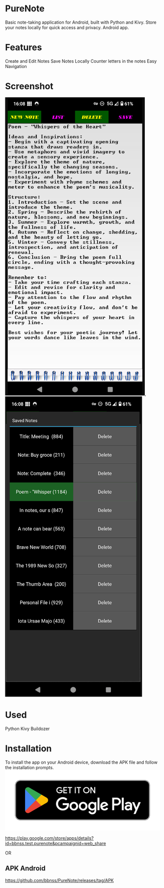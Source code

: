 # PureNote
Basic note-taking application for Android, built with Python and Kivy. Store your notes locally for quick access and privacy. Android app.

# Features
Create and Edit Notes
Save Notes Locally
Counter letters in the notes
Easy Navigation


# Screenshot
![Screenshot dell'app](images/Screenshot_PureNote.png), ![Screenshot dell'app](images/Screenshot2_PureNote.png)


# Used
Python
Kivy
Buildozer

# Installation
To install the app on your Android device, download the APK file and follow the installation prompts.
[![Play Store](images/google-play-badge-PureNote.png)](https://play.google.com/store/apps/details?id=bbnss.test.purenote&pcampaignid=web_share)

https://play.google.com/store/apps/details?id=bbnss.test.purenote&pcampaignid=web_share

OR

## APK Android
https://github.com/bbnss/PureNote/releases/tag/APK
